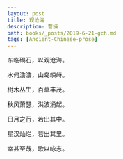 ```yaml
---
layout: post
title: 观沧海
description: 曹操
path: books/_posts/2019-6-21-gch.md
tags: [Ancient-Chinese-prose]
---
```


东临碣石，以观沧海。

水何澹澹，山岛竦峙。

树木丛生，百草丰茂。

秋风萧瑟，洪波涌起。

日月之行，若出其中。

星汉灿烂，若出其里。

幸甚至哉，歌以咏志。
